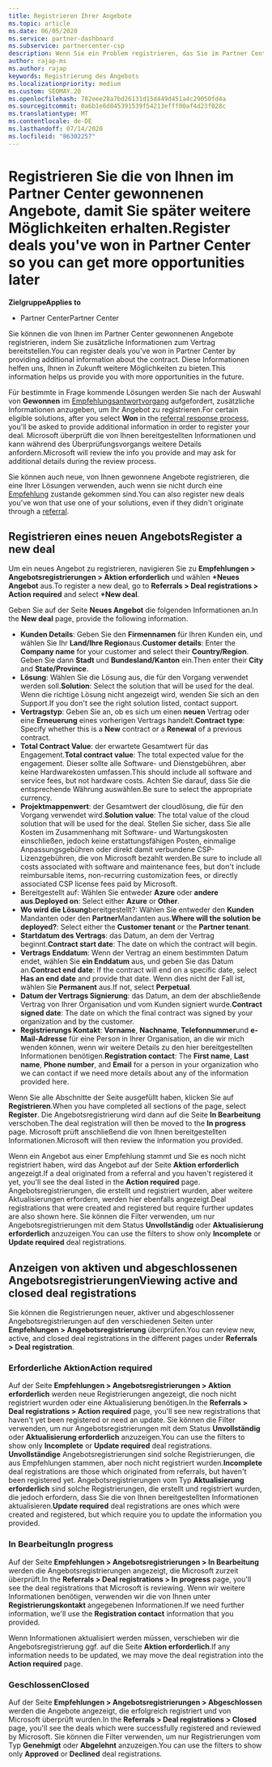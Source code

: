```yaml
---
title: Registrieren Ihrer Angebote
ms.topic: article
ms.date: 06/05/2020
ms.service: partner-dashboard
ms.subservice: partnercenter-csp
description: Wenn Sie ein Problem registrieren, das Sie im Partner Center gewonnen haben, hilft Ihnen Microsoft, Ihnen in Zukunft weitere Möglichkeiten zu bieten.
author: rajap-ms
ms.author: rajap
keywords: Registrierung des Angebots
ms.localizationpriority: medium
ms.custom: SEOMAY.20
ms.openlocfilehash: 782eee28a7bd26131d15d449d451a4c29050fd4a
ms.sourcegitcommit: 0a6b1e6d845391539f54213efff00af4d23f028c
ms.translationtype: MT
ms.contentlocale: de-DE
ms.lasthandoff: 07/14/2020
ms.locfileid: "86302257"
---
```

# <a name="register-deals-youve-won-in-partner-center-so-you-can-get-more-opportunities-later"></a><span data-ttu-id="e7e8f-104">Registrieren Sie die von Ihnen im Partner Center gewonnenen Angebote, damit Sie später weitere Möglichkeiten erhalten.</span><span class="sxs-lookup"><span data-stu-id="e7e8f-104">Register deals you've won in Partner Center so you can get more opportunities later</span></span>

<span data-ttu-id="e7e8f-105">**Zielgruppe**</span><span class="sxs-lookup"><span data-stu-id="e7e8f-105">**Applies to**</span></span>

- <span data-ttu-id="e7e8f-106">Partner Center</span><span class="sxs-lookup"><span data-stu-id="e7e8f-106">Partner Center</span></span>

<span data-ttu-id="e7e8f-107">Sie können die von Ihnen im Partner Center gewonnenen Angebote registrieren, indem Sie zusätzliche Informationen zum Vertrag bereitstellen.</span><span class="sxs-lookup"><span data-stu-id="e7e8f-107">You can register deals you've won in Partner Center by providing additional information about the contract.</span></span> <span data-ttu-id="e7e8f-108">Diese Informationen helfen uns, Ihnen in Zukunft weitere Möglichkeiten zu bieten.</span><span class="sxs-lookup"><span data-stu-id="e7e8f-108">This information helps us provide you with more opportunities in the future.</span></span>

<span data-ttu-id="e7e8f-109">Für bestimmte in Frage kommende Lösungen werden Sie nach der Auswahl von **Gewonnen** im [Empfehlungsantwortvorgang](responding-to-referrals.md) aufgefordert, zusätzliche Informationen anzugeben, um Ihr Angebot zu registrieren.</span><span class="sxs-lookup"><span data-stu-id="e7e8f-109">For certain eligible solutions, after you select **Won** in the [referral response process](responding-to-referrals.md), you'll be asked to provide additional information in order to register your deal.</span></span> <span data-ttu-id="e7e8f-110">Microsoft überprüft die von Ihnen bereitgestellten Informationen und kann während des Überprüfungsvorgangs weitere Details anfordern.</span><span class="sxs-lookup"><span data-stu-id="e7e8f-110">Microsoft will review the info you provide and may ask for additional details during the review process.</span></span>

<span data-ttu-id="e7e8f-111">Sie können auch neue, von Ihnen gewonnene Angebote registrieren, die eine Ihrer Lösungen verwenden, auch wenn sie nicht durch eine [Empfehlung](referrals.md) zustande gekommen sind.</span><span class="sxs-lookup"><span data-stu-id="e7e8f-111">You can also register new deals you've won that use one of your solutions, even if they didn't originate through a [referral](referrals.md).</span></span> 

## <a name="register-a-new-deal"></a><span data-ttu-id="e7e8f-112">Registrieren eines neuen Angebots</span><span class="sxs-lookup"><span data-stu-id="e7e8f-112">Register a new deal</span></span>

<span data-ttu-id="e7e8f-113">Um ein neues Angebot zu registrieren, navigieren Sie zu **Empfehlungen > Angebotsregistrierungen > Aktion erforderlich** und wählen **+Neues Angebot** aus.</span><span class="sxs-lookup"><span data-stu-id="e7e8f-113">To register a new deal, go to **Referrals > Deal registrations > Action required** and select **+New deal**.</span></span>

<span data-ttu-id="e7e8f-114">Geben Sie auf der Seite **Neues Angebot** die folgenden Informationen an.</span><span class="sxs-lookup"><span data-stu-id="e7e8f-114">In the **New deal** page, provide the following information.</span></span>

- <span data-ttu-id="e7e8f-115">**Kunden Details**: Geben Sie den **Firmennamen** für Ihren Kunden ein, und wählen Sie Ihr **Land/Ihre Region**aus.</span><span class="sxs-lookup"><span data-stu-id="e7e8f-115">**Customer details**: Enter the **Company name** for your customer and select their **Country/Region**.</span></span> <span data-ttu-id="e7e8f-116">Geben Sie dann **Stadt** und **Bundesland/Kanton** ein.</span><span class="sxs-lookup"><span data-stu-id="e7e8f-116">Then enter their **City** and **State/Province**.</span></span>
- <span data-ttu-id="e7e8f-117">**Lösung**: Wählen Sie die Lösung aus, die für den Vorgang verwendet werden soll.</span><span class="sxs-lookup"><span data-stu-id="e7e8f-117">**Solution**: Select the solution that will be used for the deal.</span></span> <span data-ttu-id="e7e8f-118">Wenn die richtige Lösung nicht angezeigt wird, wenden Sie sich an den Support.</span><span class="sxs-lookup"><span data-stu-id="e7e8f-118">If you don't see the right solution listed, contact support.</span></span>
- <span data-ttu-id="e7e8f-119">**Vertragstyp**: Geben Sie an, ob es sich um einen **neuen** Vertrag oder eine **Erneuerung** eines vorherigen Vertrags handelt.</span><span class="sxs-lookup"><span data-stu-id="e7e8f-119">**Contract type**: Specify whether this is a **New** contract or a **Renewal** of a previous contract.</span></span>
- <span data-ttu-id="e7e8f-120">**Total Contract Value**: der erwartete Gesamtwert für das Engagement.</span><span class="sxs-lookup"><span data-stu-id="e7e8f-120">**Total contract value**: The total expected value for the engagement.</span></span> <span data-ttu-id="e7e8f-121">Dieser sollte alle Software- und Dienstgebühren, aber keine Hardwarekosten umfassen.</span><span class="sxs-lookup"><span data-stu-id="e7e8f-121">This should include all software and service fees, but not hardware costs.</span></span> <span data-ttu-id="e7e8f-122">Achten Sie darauf, dass Sie die entsprechende Währung auswählen.</span><span class="sxs-lookup"><span data-stu-id="e7e8f-122">Be sure to select the appropriate currency.</span></span>
- <span data-ttu-id="e7e8f-123">**Projektmappenwert**: der Gesamtwert der cloudlösung, die für den Vorgang verwendet wird.</span><span class="sxs-lookup"><span data-stu-id="e7e8f-123">**Solution value**: The total value of the cloud solution that will be used for the deal.</span></span> <span data-ttu-id="e7e8f-124">Stellen Sie sicher, dass Sie alle Kosten im Zusammenhang mit Software- und Wartungskosten einschließen, jedoch keine erstattungsfähigen Posten, einmalige Anpassungsgebühren oder direkt damit verbundene CSP-Lizenzgebühren, die von Microsoft bezahlt werden.</span><span class="sxs-lookup"><span data-stu-id="e7e8f-124">Be sure to include all costs associated with software and maintenance fees, but don't include reimbursable items, non-recurring customization fees, or directly associated CSP license fees paid by Microsoft.</span></span>
- <span data-ttu-id="e7e8f-125">Bereitgestellt auf: Wählen Sie entweder **Azure** oder **andere** **aus**.</span><span class="sxs-lookup"><span data-stu-id="e7e8f-125">**Deployed on**: Select either **Azure** or **Other**.</span></span>
- <span data-ttu-id="e7e8f-126">**Wo wird die Lösung**bereitgestellt?: Wählen Sie entweder den **Kunden** Mandanten oder den **Partner**Mandanten aus.</span><span class="sxs-lookup"><span data-stu-id="e7e8f-126">**Where will the solution be deployed?**: Select either the **Customer tenant** or the **Partner tenant**.</span></span>
- <span data-ttu-id="e7e8f-127">**Startdatum des Vertrags**: das Datum, an dem der Vertrag beginnt.</span><span class="sxs-lookup"><span data-stu-id="e7e8f-127">**Contract start date**: The date on which the contract will begin.</span></span>
- <span data-ttu-id="e7e8f-128">**Vertrags Enddatum**: Wenn der Vertrag an einem bestimmten Datum endet, wählen Sie **ein Enddatum** aus, und geben Sie das Datum an.</span><span class="sxs-lookup"><span data-stu-id="e7e8f-128">**Contract end date**: If the contract will end on a specific date, select **Has an end date** and provide that date.</span></span> <span data-ttu-id="e7e8f-129">Wenn dies nicht der Fall ist, wählen Sie **Permanent** aus.</span><span class="sxs-lookup"><span data-stu-id="e7e8f-129">If not, select **Perpetual**.</span></span>
- <span data-ttu-id="e7e8f-130">**Datum der Vertrags Signierung**: das Datum, an dem der abschließende Vertrag von Ihrer Organisation und vom Kunden signiert wurde.</span><span class="sxs-lookup"><span data-stu-id="e7e8f-130">**Contract signed date**: The date on which the final contract was signed by your organization and by the customer.</span></span>
- <span data-ttu-id="e7e8f-131">**Registrierungs Kontakt**: **Vorname**, **Nachname**, **Telefonnummer**und **e-Mail-Adresse** für eine Person in Ihrer Organisation, an die wir mich wenden können, wenn wir weitere Details zu den hier bereitgestellten Informationen benötigen.</span><span class="sxs-lookup"><span data-stu-id="e7e8f-131">**Registration contact**: The **First name**, **Last name**, **Phone number**, and **Email** for a person in your organization who we can contact if we need more details about any of the information provided here.</span></span>

<span data-ttu-id="e7e8f-132">Wenn Sie alle Abschnitte der Seite ausgefüllt haben, klicken Sie auf **Registrieren**.</span><span class="sxs-lookup"><span data-stu-id="e7e8f-132">When you have completed all sections of the page, select **Register**.</span></span> <span data-ttu-id="e7e8f-133">Die Angebotsregistrierung wird dann auf die Seite **In Bearbeitung** verschoben.</span><span class="sxs-lookup"><span data-stu-id="e7e8f-133">The deal registration will then be moved to the **In progress** page.</span></span> <span data-ttu-id="e7e8f-134">Microsoft prüft anschließend die von Ihnen bereitgestellten Informationen.</span><span class="sxs-lookup"><span data-stu-id="e7e8f-134">Microsoft will then review the information you provided.</span></span>

<span data-ttu-id="e7e8f-135">Wenn ein Angebot aus einer Empfehlung stammt und Sie es noch nicht registriert haben, wird das Angebot auf der Seite **Aktion erforderlich** angezeigt.</span><span class="sxs-lookup"><span data-stu-id="e7e8f-135">If a deal originated from a referral and you haven't registered it yet, you'll see the deal listed in the **Action required** page.</span></span> <span data-ttu-id="e7e8f-136">Angebotsregistrierungen, die erstellt und registriert wurden, aber weitere Aktualisierungen erfordern, werden hier ebenfalls angezeigt.</span><span class="sxs-lookup"><span data-stu-id="e7e8f-136">Deal registrations that were created and registered but require further updates are also shown here.</span></span> <span data-ttu-id="e7e8f-137">Sie können die Filter verwenden, um nur Angebotsregistrierungen mit dem Status **Unvollständig** oder **Aktualisierung erforderlich** anzuzeigen.</span><span class="sxs-lookup"><span data-stu-id="e7e8f-137">You can use the filters to show only **Incomplete** or **Update required** deal registrations.</span></span>

## <a name="viewing-active-and-closed-deal-registrations"></a><span data-ttu-id="e7e8f-138">Anzeigen von aktiven und abgeschlossenen Angebotsregistrierungen</span><span class="sxs-lookup"><span data-stu-id="e7e8f-138">Viewing active and closed deal registrations</span></span>

<span data-ttu-id="e7e8f-139">Sie können die Registrierungen neuer, aktiver und abgeschlossener Angebotsregistrierungen auf den verschiedenen Seiten unter **Empfehlungen > Angebotsregistrierung** überprüfen.</span><span class="sxs-lookup"><span data-stu-id="e7e8f-139">You can review new, active, and closed deal registrations in the different pages under **Referrals > Deal registration**.</span></span>

### <a name="action-required"></a><span data-ttu-id="e7e8f-140">Erforderliche Aktion</span><span class="sxs-lookup"><span data-stu-id="e7e8f-140">Action required</span></span>

<span data-ttu-id="e7e8f-141">Auf der Seite **Empfehlungen > Angebotsregistrierungen > Aktion erforderlich** werden neue Registrierungen angezeigt, die noch nicht registriert wurden oder eine Aktualisierung benötigen.</span><span class="sxs-lookup"><span data-stu-id="e7e8f-141">In the **Referrals > Deal registrations > Action required** page, you'll see new registrations that haven't yet been registered or need an update.</span></span> <span data-ttu-id="e7e8f-142">Sie können die Filter verwenden, um nur Angebotsregistrierungen mit dem Status **Unvollständig** oder **Aktualisierung erforderlich** anzuzeigen.</span><span class="sxs-lookup"><span data-stu-id="e7e8f-142">You can use the filters to show only **Incomplete** or **Update required** deal registrations.</span></span> <span data-ttu-id="e7e8f-143">**Unvollständige** Angebotsregistrierungen sind solche Registrierungen, die aus Empfehlungen stammen, aber noch nicht registriert wurden.</span><span class="sxs-lookup"><span data-stu-id="e7e8f-143">**Incomplete** deal registrations are those which originated from referrals, but haven't been registered yet.</span></span> <span data-ttu-id="e7e8f-144">Angebotsregistrierungen vom Typ **Aktualisierung erforderlich** sind solche Registrierungen, die erstellt und registriert wurden, die jedoch erfordern, dass Sie die von Ihnen bereitgestellten Informationen aktualisieren.</span><span class="sxs-lookup"><span data-stu-id="e7e8f-144">**Update required** deal registrations are ones which were created and registered, but which require you to update the information you provided.</span></span>

### <a name="in-progress"></a><span data-ttu-id="e7e8f-145">In Bearbeitung</span><span class="sxs-lookup"><span data-stu-id="e7e8f-145">In progress</span></span>

<span data-ttu-id="e7e8f-146">Auf der Seite **Empfehlungen > Angebotsregistrierungen > In Bearbeitung** werden die Angebotsregistrierungen angezeigt, die Microsoft zurzeit überprüft.</span><span class="sxs-lookup"><span data-stu-id="e7e8f-146">In the **Referrals > Deal registrations > In progress** page, you'll see the deal registrations that Microsoft is reviewing.</span></span> <span data-ttu-id="e7e8f-147">Wenn wir weitere Informationen benötigen, verwenden wir die von Ihnen unter **Registrierungskontakt** angegebenen Informationen.</span><span class="sxs-lookup"><span data-stu-id="e7e8f-147">If we need further information, we'll use the **Registration contact** information that you provided.</span></span>

<span data-ttu-id="e7e8f-148">Wenn Informationen aktualisiert werden müssen, verschieben wir die Angebotsregistrierung ggf. auf die Seite **Aktion erforderlich**.</span><span class="sxs-lookup"><span data-stu-id="e7e8f-148">If any information needs to be updated, we may move the deal registration into the **Action required** page.</span></span>

### <a name="closed"></a><span data-ttu-id="e7e8f-149">Geschlossen</span><span class="sxs-lookup"><span data-stu-id="e7e8f-149">Closed</span></span>

<span data-ttu-id="e7e8f-150">Auf der Seite **Empfehlungen > Angebotsregistrierungen > Abgeschlossen** werden die Angebote angezeigt, die erfolgreich registriert und von Microsoft überprüft wurden.</span><span class="sxs-lookup"><span data-stu-id="e7e8f-150">In the **Referrals > Deal registrations > Closed** page, you'll see the deals which were successfully registered and reviewed by Microsoft.</span></span> <span data-ttu-id="e7e8f-151">Sie können die Filter verwenden, um nur Registrierungen vom Typ **Genehmigt** oder **Abgelehnt** anzuzeigen.</span><span class="sxs-lookup"><span data-stu-id="e7e8f-151">You can use the filters to show only **Approved** or **Declined** deal registrations.</span></span>